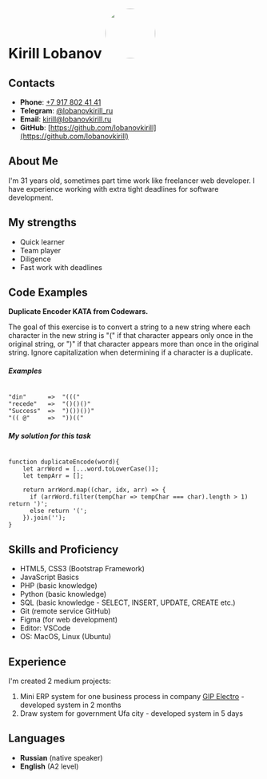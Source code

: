 # Kirill Lobanov [<img src="https://avatars.githubusercontent.com/u/24450360?v=4" width="100" style="border-radius: 50%;" />](https://avatars.githubusercontent.com/u/24450360?v=4)

## Contacts

- **Phone**: [+7 917 802 41 41](tel:+79178024141)
- **Telegram**: [@lobanovkirill_ru](https://t.me/lobanovkirill_ru)
- **Email**: [kirill@lobanovkirill.ru](mailto:kirill@lobanovkirill.ru)
- **GitHub**: [https://github.com/lobanovkirill](https://github.com/lobanovkirill)

## About Me

I'm 31 years old, sometimes part time work like freelancer web developer. I have experience working with extra tight deadlines for software development.

## My strengths

- Quick learner
- Team player
- Diligence
- Fast work with deadlines

## Code Examples

**Duplicate Encoder KATA from Codewars.**

The goal of this exercise is to convert a string to a new string where each character in the new string is "(" if that character appears only once in the original string, or ")" if that character appears more than once in the original string. Ignore capitalization when determining if a character is a duplicate.

##### Examples

```

"din"      =>  "((("
"recede"   =>  "()()()"
"Success"  =>  ")())())"
"(( @"     =>  "))(("

```

##### My solution for this task

```

function duplicateEncode(word){
    let arrWord = [...word.toLowerCase()];
    let tempArr = [];

    return arrWord.map((char, idx, arr) => {
      if (arrWord.filter(tempChar => tempChar === char).length > 1) return ')';
      else return '(';
    }).join('');
}

```

## Skills and Proficiency

- HTML5, CSS3 (Bootstrap Framework)
- JavaScript Basics
- PHP (basic knowledge)
- Python (basic knowledge)
- SQL (basic knowledge - SELECT, INSERT, UPDATE, CREATE etc.)
- Git (remote service GitHub)
- Figma (for web development)
- Editor: VSCode
- OS: MacOS, Linux (Ubuntu)

## Experience

I'm created 2 medium projects:

1. Mini ERP system for one business process in company [GIP Electro](http://lk.gipelektro.ru) - developed system in 2 months
2. Draw system for government Ufa city - developed system in 5 days

## Languages

- **Russian** (native speaker)
- **English** (A2 level)
